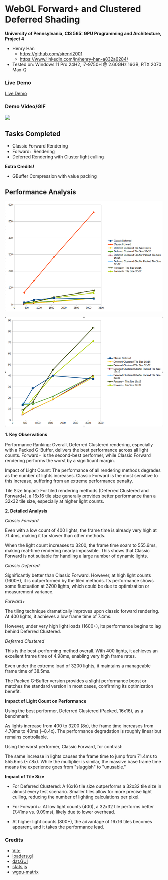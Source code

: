 WebGL Forward+ and Clustered Deferred Shading
======================

**University of Pennsylvania, CIS 565: GPU Programming and Architecture, Project 4**

* Henry Han
  * https://github.com/sirenri2001
  * https://www.linkedin.com/in/henry-han-a832a6284/
* Tested on: Windows 11 Pro 24H2, i7-9750H @ 2.60GHz 16GB, RTX 2070 Max-Q

### Live Demo

[Live Demo](https://sirenri2001.github.io/Project4-WebGPU-Forward-Plus-and-Clustered-Deferred)

### Demo Video/GIF

![](./img/deferred_shading.gif)

## Tasks Completed

- Classic Forward Rendering
- Forward+ Rendering
- Deferred Rendering with Cluster light culling

**Extra Credits!**

- GBuffer Compression with value packing

## Performance Analysis

![](./img/chart1.png)

![](./img/chart2.png)

**1. Key Observations**

Performance Ranking: Overall, Deferred Clustered rendering, especially with a Packed G-Buffer, delivers the best performance across all light counts. Forward+ is the second-best performer, while Classic Forward rendering performs the worst by a significant margin.

Impact of Light Count: The performance of all rendering methods degrades as the number of lights increases. Classic Forward is the most sensitive to this increase, suffering from an extreme performance penalty.

Tile Size Impact: For tiled rendering methods (Deferred Clustered and Forward+), a 16x16 tile size generally provides better performance than a 32x32 tile size, especially at higher light counts.

**2. Detailed Analysis**

*Classic Forward*

Even with a low count of 400 lights, the frame time is already very high at 71.4ms, making it far slower than other methods.

When the light count increases to 3200, the frame time soars to 555.6ms, making real-time rendering nearly impossible. This shows that Classic Forward is not suitable for handling a large number of dynamic lights.

*Classic Deferred*

Significantly better than Classic Forward. However, at high light counts (1600+), it is outperformed by the tiled methods. Its performance shows some fluctuation at 3200 lights, which could be due to optimization or measurement variance.

*Forward+*

The tiling technique dramatically improves upon classic forward rendering. At 400 lights, it achieves a low frame time of 7.4ms.

However, under very high light loads (1600+), its performance begins to lag behind Deferred Clustered.

*Deferred Clustered*

This is the best-performing method overall. With 400 lights, it achieves an excellent frame time of 4.98ms, enabling very high frame rates.

Even under the extreme load of 3200 lights, it maintains a manageable frame time of 38.5ms.

The Packed G-Buffer version provides a slight performance boost or matches the standard version in most cases, confirming its optimization benefit.

**Impact of Light Count on Performance**

Using the best performer, Deferred Clustered (Packed, 16x16), as a benchmark:

As lights increase from 400 to 3200 (8x), the frame time increases from 4.78ms to 40ms (~8.4x). The performance degradation is roughly linear but remains controllable.

Using the worst performer, Classic Forward, for contrast:

The same increase in lights causes the frame time to jump from 71.4ms to 555.6ms (~7.8x). While the multiplier is similar, the massive base frame time means the experience goes from "sluggish" to "unusable."

**Impact of Tile Size**

- For Deferred Clustered: A 16x16 tile size outperforms a 32x32 tile size in almost every test scenario. Smaller tiles allow for more precise light culling, reducing the number of lighting calculations per pixel.

- For Forward+: At low light counts (400), a 32x32 tile performs better (7.41ms vs. 9.09ms), likely due to lower overhead.

- At higher light counts (800+), the advantage of 16x16 tiles becomes apparent, and it takes the performance lead.

### Credits

- [Vite](https://vitejs.dev/)
- [loaders.gl](https://loaders.gl/)
- [dat.GUI](https://github.com/dataarts/dat.gui)
- [stats.js](https://github.com/mrdoob/stats.js)
- [wgpu-matrix](https://github.com/greggman/wgpu-matrix)
